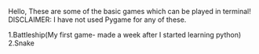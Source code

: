 Hello,
These are some of the basic games which can be played in terminal!
DISCLAIMER: I have not used Pygame for any of these.

1.Battleship(My first game- made a week after I started learning python)
2.Snake
